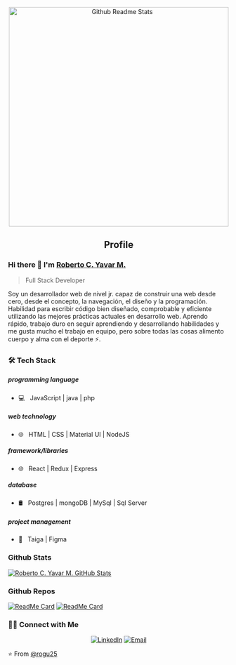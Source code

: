 <p align="center">
 <img width="500px" src="https://devtechnosys.com/insights/wp-content/uploads/2021/07/full-stack-development.gif" align="center" alt="Github Readme Stats" />
 <h2 align="center">Profile</h2>
</p>

### Hi there 👋 I'm [Roberto C. Yavar M.](https://www.linkedin.com/in/robertoyavar/)
> Full Stack Developer

<div>
 <p>
Soy un desarrollador web de nivel jr. capaz de construir una web desde cero, desde el concepto, la navegación, el diseño y la programación. Habilidad para escribir código bien diseñado, comprobable y eficiente utilizando las mejores prácticas actuales en desarrollo web. Aprendo rápido, trabajo duro en seguir aprendiendo y desarrollando habilidades y me gusta mucho el trabajo en equipo, pero sobre todas las cosas alimento cuerpo y alma con el deporte ⚡.

 </p>
</div>

<h3>🛠 Tech Stack</h3>
 <h5>programming language</h5>

- 💻 &nbsp; JavaScript | java | php  

<h5>web technology</h5>

- 🌐 &nbsp; HTML | CSS | Material UI | NodeJS

<h5>framework/libraries</h5>

- 🌐 &nbsp; React | Redux | Express

<h5>database</h5>

- 🛢 &nbsp; Postgres | mongoDB | MySql | Sql Server

<h5>project management</h5>

- 🔧 &nbsp; Taiga | Figma



### Github Stats

[![Roberto C. Yavar M. GitHub Stats](https://github-readme-stats.vercel.app/api?username=rogu25&show_icons=true&count_private=true)](https://github.com/rogu25)

### Github Repos

[![ReadMe Card](https://github-readme-stats.vercel.app/api/pin/?username=rogu25&repo=PI-Pokemons&show_owner=true)](https://github.com/rogu25/PI-Pokemons)
[![ReadMe Card](https://github-readme-stats.vercel.app/api/pin/?username=anandmainali&repo=markets-center-client&show_owner=true)](https://github.com/markets-center/markets-center-client)

<h3> 🤝🏻 Connect with Me </h3>

<p align="center">
<a href="https://www.linkedin.com/in/robertoyavar/" target="_blank"><img alt="LinkedIn" src="https://img.shields.io/badge/LinkedIn-@anandmainali-blue?style=flat&logo=linkedin"></a>
<a href="mailto:ryavar.montesinos@gmail.com"><img alt="Email" src="https://img.shields.io/badge/Email-ryavar.montesinos@gmail.com-blue?style=flat&logo=gmail"></a>
</p>


⭐️ From [@rogu25](https://github.com/rogu25)


